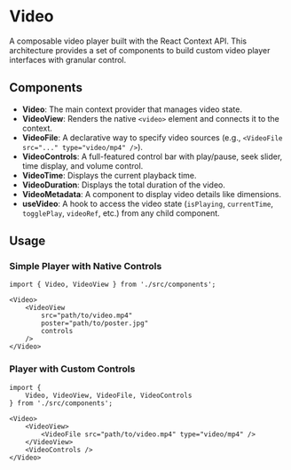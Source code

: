 # Video

A composable video player built with the React Context API. This architecture provides a set of components to build custom video player interfaces with granular control.

## Components

*   **Video**: The main context provider that manages video state.
*   **VideoView**: Renders the native `<video>` element and connects it to the context.
*   **VideoFile**: A declarative way to specify video sources (e.g., `<VideoFile src="..." type="video/mp4" />`).
*   **VideoControls**: A full-featured control bar with play/pause, seek slider, time display, and volume control.
*   **VideoTime**: Displays the current playback time.
*   **VideoDuration**: Displays the total duration of the video.
*   **VideoMetadata**: A component to display video details like dimensions.
*   **useVideo**: A hook to access the video state (`isPlaying`, `currentTime`, `togglePlay`, `videoRef`, etc.) from any child component.

## Usage

### Simple Player with Native Controls
```tsx
import { Video, VideoView } from './src/components';

<Video>
    <VideoView
        src="path/to/video.mp4"
        poster="path/to/poster.jpg"
        controls
    />
</Video>
```

### Player with Custom Controls
```tsx
import {
    Video, VideoView, VideoFile, VideoControls
} from './src/components';

<Video>
    <VideoView>
        <VideoFile src="path/to/video.mp4" type="video/mp4" />
    </VideoView>
    <VideoControls />
</Video>
```